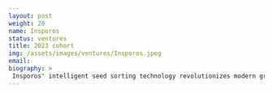 ```yaml
---
layout: post
weight: 20
name: Insporos
status: ventures
title: 2023 cohort
img: /assets/images/ventures/Insporos.jpeg
email: 
biography: >
 Insporos' intelligent seed sorting technology revolutionizes modern greenhouse operations, which are increasingly reliant on sensors and robotics that demand uniform plant growth. By identifying and eliminating diseased and defective seeds, Insporos helps growers avoid overplanting—a common practice due to the unpredictability of seed success, leading to significant resource waste. Traditionally, a typical greenhouse facility discards plants amounting to $15M annually in resources. However, by ensuring that every planted seed counts, Insporos' seed analysis platform significantly mitigates this waste, potentially saving facilities up to $10M per year in resource costs.
---
```

<!--stackedit_data:
eyJoaXN0b3J5IjpbODM1Mjc5MDc1LDIxMTE5Nzg3MTgsMTY5OD
UzMjE1NSwtMTYzMzQxOTA4NV19
-->
